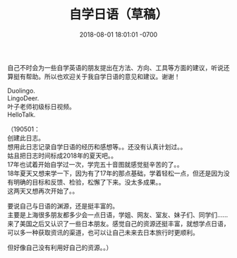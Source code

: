 ﻿---
layout: post
title:  "自学日语（草稿）"
date:   2018-08-01 18:01:01 -0700
categories: japan
---
自己不时会为一些自学英语的朋友提出在方法、方向、工具等方面的建议，听说还算挺有帮助。所以也欢迎关于我自学日语的意见和建议。谢谢！  
    
Duolingo.  
LingoDeer.  
叶子老师初级标日视频。  
HelloTalk.  
  
  
（190501：  
创建此日志。  
想用此日志记录自学日语的经历和感想等。。还没有认真计划过。。    
姑且把日志时间标成2018年的夏天吧。。  
17年也试着开始自学过一次，学完五十音图就感觉挺辛苦的了。。  
18年夏天又想来学一下，因为有了17年的那点基础，学着轻松一点，但还是因为没有明确的目标和反馈、检验，松懈了下来。没太多成果。。  
这两天又想再次开始了。。  
  
要说自己与日语的渊源，还是挺丰富的。  
主要是上海很多朋友都多少会一点日语，学姐、网友、室友、妹子们、同学们……来了美国之后又认识了一些日本朋友。感觉自己的资源还挺丰富，就想学点日语，可以多一种获取资讯的渠道，也可以让自己未来去日本旅行时更顺利。  

但好像自己没有利用好自己的资源。。）  
  